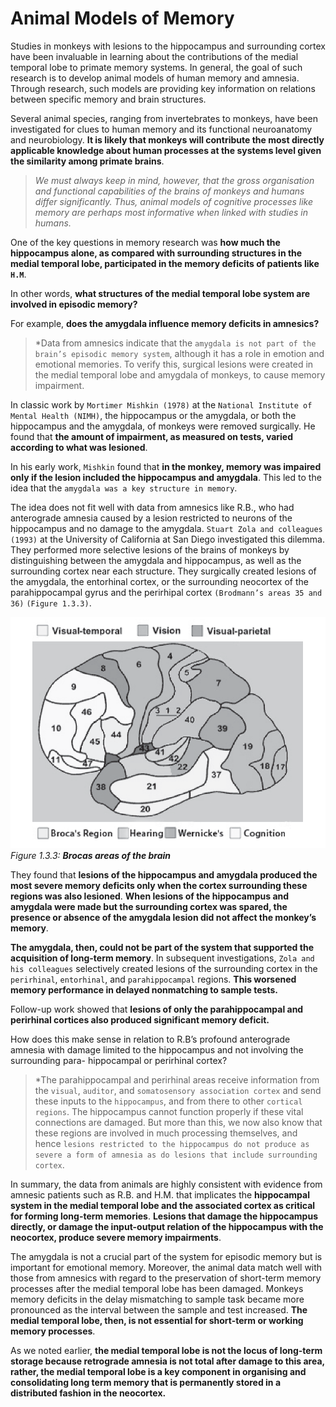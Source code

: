 # Animal Models of Memory
Studies in monkeys with lesions to the hippocampus and surrounding cortex have been invaluable in learning about the contributions of the medial
temporal lobe to primate memory systems. In general, the goal of such research is to develop animal models of human memory and amnesia.
Through research, such models are providing key information on relations between specific memory and brain structures.

Several animal species, ranging from invertebrates to monkeys, have been investigated for clues to human memory and its functional neuroanatomy
and neurobiology. **It is likely that monkeys will contribute the most directly applicable knowledge about human processes at the systems level
given the similarity among primate brains**.

> *We must always keep in mind, however, that the gross organisation and functional capabilities of the brains of monkeys and humans differ
> significantly. Thus, animal models of cognitive processes like memory are perhaps most informative when linked with studies in humans.*

One of the key questions in memory research was **how much the hippocampus alone, as compared with surrounding structures in the medial temporal lobe,
participated in the memory deficits of patients like `H.M`**.

In other words, **what structures of the medial temporal lobe system are involved in episodic memory?**

For example, **does the amygdala influence memory deficits in amnesics?**

> *Data from amnesics indicate that the `amygdala is not part of the brain’s episodic memory system`, although it has a role in emotion
> and emotional memories. To verify this, surgical lesions were created in the medial temporal lobe and amygdala of monkeys, to cause memory
> impairment.

In classic work by `Mortimer Mishkin (1978)` at the `National Institute of Mental Health (NIMH)`, the hippocampus or the amygdala,
or both the hippocampus and the amygdala, of monkeys were removed surgically. He found that **the amount of impairment, as measured on tests,
varied according to what was lesioned**.

In his early work, `Mishkin` found that **in the monkey, memory was impaired only if the lesion included the hippocampus and amygdala**.
This led to the idea that the `amygdala was a key structure in memory`.

The idea does not fit well with data from amnesics like R.B., who had anterograde amnesia caused by a lesion restricted to neurons of the
hippocampus and no damage to the amygdala. `Stuart Zola and colleagues (1993)` at the University of California at San Diego investigated this
dilemma. They performed more selective lesions of the brains of monkeys by distinguishing between the amygdala and hippocampus, as well as
the surrounding cortex near each structure. They surgically created lesions of the amygdala, the entorhinal cortex, or the surrounding neocortex
of the parahippocampal gyrus and the perirhipal cortex `(Brodmann’s areas 35 and 36)` `(Figure 1.3.3)`.

![figure 1.3.3: Brocas areas of the brain](Brocas-areas-of-the-brain-figure-1-3-3.png)
*Figure 1.3.3: **Brocas areas of the brain***

They found that **lesions of the hippocampus and amygdala produced the most severe memory deficits only when the cortex surrounding these
regions was also lesioned**. **When lesions of the hippocampus and amygdala were made but the surrounding cortex was spared, the presence
or absence of the amygdala lesion did not affect the monkey’s memory**.

**The amygdala, then, could not be part of the system that supported the acquisition of long-term memory**. In subsequent investigations,
`Zola and his colleagues` selectively created lesions of the surrounding cortex in the `perirhinal`, `entorhinal`, and `parahippocampal` regions.
**This worsened memory performance in delayed nonmatching to sample tests.**

Follow-up work showed that **lesions of only the parahippocampal and perirhinal cortices also produced significant memory deficit.**

How does this make sense in relation to R.B’s profound anterograde amnesia with damage limited to the hippocampus and not involving the
surrounding para- hippocampal or perirhinal cortex?

> *The parahippocampal and perirhinal areas receive information from the `visual`, `auditor`, and `somatosensory association cortex` and send
> these inputs to the `hippocampus`, and from there to other `cortical regions`. The hippocampus cannot function properly if these vital
> connections are damaged. But more than this, we now also know that these regions are involved in much processing themselves, and hence
> `lesions restricted to the hippocampus do not produce as severe a form of amnesia as do lesions that include surrounding cortex`.

In summary, the data from animals are highly consistent with evidence from amnesic patients such as R.B. and H.M. that implicates the
**hippocampal system in the medial temporal lobe and the associated cortex as critical for forming long-term memories**. **Lesions that damage
the hippocampus directly, or damage the input-output relation of the hippocampus with the neocortex, produce severe memory impairments**.

The amygdala is not a crucial part of the system for episodic memory but is important for emotional memory. Moreover, the animal data match
well with those from amnesics with regard to the preservation of short-term memory processes after the medial temporal lobe has been damaged.
Monkeys memory deficits in the delay mismatching to sample task became more pronounced as the interval between the sample and test increased.
**The medial temporal lobe, then, is not essential for short-term or working memory processes**.

As we noted earlier, **the medial temporal lobe is not the locus of long-term storage because retrograde amnesia is not total after damage
to this area, rather, the medial temporal lobe is a key component in organising and consolidating long term memory that is permanently stored
in a distributed fashion in the neocortex.**
